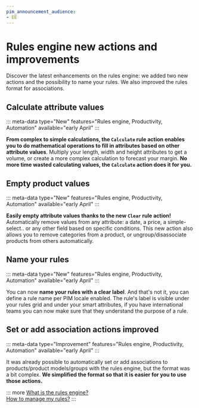 ```yaml
---
pim_announcement_audience:
- EE
---
```


# Rules engine new actions and improvements
Discover the latest enhancements on the rules engine: we added two new actions and the possibility to name your rules. We also improved the rules format for associations.

## Calculate attribute values
::: meta-data type="New" features="Rules engine, Productivity, Automation" available="early April"
:::

**From complex to simple calculations, the `Calculate` rule action enables you to do mathematical operations to fill in attributes based on other attribute values**. Multiply your length, width and height attributes to get a volume, or create a more complex calculation to forecast your margin.
**No more time wasted calculating values, the `Calculate` action does it for you.**

## Empty product values
::: meta-data type="New" features="Rules engine, Productivity, Automation" available="early April"
:::

**Easily empty attribute values thanks to the new `Clear` rule action!** Automatically remove values from any attribute: a date, a price, a simple-select.. or any other field based on specific conditions. This new action also allows you to remove categories from a product, or ungroup/disassociate products from others automatically.

## Name your rules
::: meta-data type="New" features="Rules engine, Productivity, Automation" available="early April"
:::

You can now **name your rules with a clear label**. And that's not it, you can define a rule name per PIM locale enabled. The rule's label is visible under your rules grid and under your smart attributes, if you have international teams you can now make sure that they understand the purpose of a rule.

## Set or add association actions improved
::: meta-data type="Improvement" features="Rules engine, Productivity, Automation" available="early April"
:::

It was already possible to automatically set or add associations to products/product models/groups with the rules engine, but the format was a bit complex. **We simplified the format so that it is easier for you to use those actions.**

::: more
[What is the rules engine?](../articles/get-started-with-the-rules-engine.html)   
[How to manage my rules?](../articles/manage-your-rules.html)
:::
